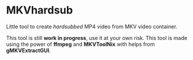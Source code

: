 # MKVhardsub

Little tool to create *hardsubbed* MP4 video from MKV video container.

This tool is still **work in progress**, use it at your own risk. This tool is made using the power of
**ffmpeg** and **MKVToolNix** with helps from **gMKVExtractGUI**.